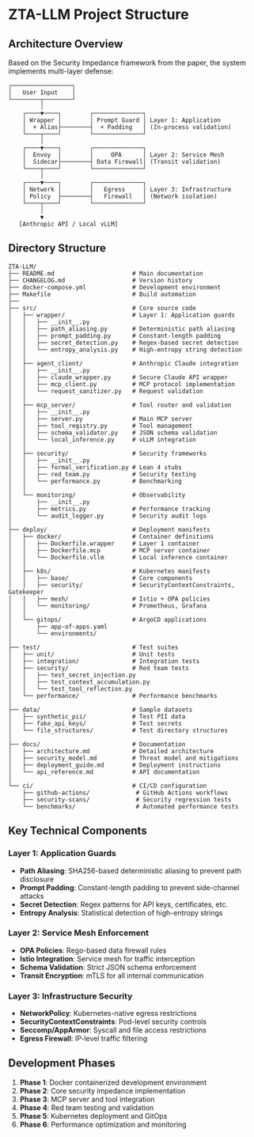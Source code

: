 # ZTA-LLM Project Structure

## Architecture Overview

Based on the Security Impedance framework from the paper, the system implements multi-layer defense:

```
┌─────────────────┐
│   User Input    │
└────────┬────────┘
         │
    ┌────▼────┐        ┌──────────────┐
    │ Wrapper │        │ Prompt Guard │ Layer 1: Application
    │  + Alias├────────┤  + Padding   │ (In-process validation)
    └────┬────┘        └──────────────┘
         │
    ┌────▼────┐        ┌──────────────┐
    │  Envoy  │        │     OPA      │ Layer 2: Service Mesh
    │  Sidecar├────────┤ Data Firewall│ (Transit validation)
    └────┬────┘        └──────────────┘
         │
    ┌────▼────┐        ┌──────────────┐
    │ Network │        │   Egress     │ Layer 3: Infrastructure
    │ Policy  ├────────┤   Firewall   │ (Network isolation)
    └────┬────┘        └──────────────┘
         │
         ▼
   [Anthropic API / Local vLLM]
```

## Directory Structure

```
ZTA-LLM/
├── README.md                      # Main documentation
├── CHANGELOG.md                   # Version history
├── docker-compose.yml             # Development environment
├── Makefile                       # Build automation
├── 
├── src/                           # Core source code
│   ├── wrapper/                   # Layer 1: Application guards
│   │   ├── __init__.py
│   │   ├── path_aliasing.py       # Deterministic path aliasing
│   │   ├── prompt_padding.py      # Constant-length padding
│   │   ├── secret_detection.py    # Regex-based secret detection
│   │   └── entropy_analysis.py    # High-entropy string detection
│   │
│   ├── agent_client/              # Anthropic Claude integration
│   │   ├── __init__.py
│   │   ├── claude_wrapper.py      # Secure Claude API wrapper
│   │   ├── mcp_client.py          # MCP protocol implementation
│   │   └── request_sanitizer.py   # Request validation
│   │
│   ├── mcp_server/                # Tool router and validation
│   │   ├── __init__.py
│   │   ├── server.py              # Main MCP server
│   │   ├── tool_registry.py       # Tool management
│   │   ├── schema_validator.py    # JSON schema validation
│   │   └── local_inference.py     # vLLM integration
│   │
│   ├── security/                  # Security frameworks
│   │   ├── __init__.py
│   │   ├── formal_verification.py # Lean 4 stubs
│   │   ├── red_team.py            # Security testing
│   │   └── performance.py         # Benchmarking
│   │
│   └── monitoring/                # Observability
│       ├── __init__.py
│       ├── metrics.py             # Performance tracking
│       └── audit_logger.py        # Security audit logs
│
├── deploy/                        # Deployment manifests
│   ├── docker/                    # Container definitions
│   │   ├── Dockerfile.wrapper     # Layer 1 container
│   │   ├── Dockerfile.mcp         # MCP server container
│   │   └── Dockerfile.vllm        # Local inference container
│   │
│   ├── k8s/                       # Kubernetes manifests
│   │   ├── base/                  # Core components
│   │   ├── security/              # SecurityContextConstraints, Gatekeeper
│   │   ├── mesh/                  # Istio + OPA policies
│   │   └── monitoring/            # Prometheus, Grafana
│   │
│   └── gitops/                    # ArgoCD applications
│       ├── app-of-apps.yaml
│       └── environments/
│
├── test/                          # Test suites
│   ├── unit/                      # Unit tests
│   ├── integration/               # Integration tests
│   ├── security/                  # Red team tests
│   │   ├── test_secret_injection.py
│   │   ├── test_context_accumulation.py
│   │   └── test_tool_reflection.py
│   └── performance/               # Performance benchmarks
│
├── data/                          # Sample datasets
│   ├── synthetic_pii/             # Test PII data
│   ├── fake_api_keys/             # Test secrets
│   └── file_structures/           # Test directory structures
│
├── docs/                          # Documentation
│   ├── architecture.md            # Detailed architecture
│   ├── security_model.md          # Threat model and mitigations
│   ├── deployment_guide.md        # Deployment instructions
│   └── api_reference.md           # API documentation
│
└── ci/                            # CI/CD configuration
    ├── github-actions/             # GitHub Actions workflows
    ├── security-scans/             # Security regression tests
    └── benchmarks/                 # Automated performance tests
```

## Key Technical Components

### Layer 1: Application Guards
- **Path Aliasing**: SHA256-based deterministic aliasing to prevent path disclosure
- **Prompt Padding**: Constant-length padding to prevent side-channel attacks
- **Secret Detection**: Regex patterns for API keys, certificates, etc.
- **Entropy Analysis**: Statistical detection of high-entropy strings

### Layer 2: Service Mesh Enforcement
- **OPA Policies**: Rego-based data firewall rules
- **Istio Integration**: Service mesh for traffic interception
- **Schema Validation**: Strict JSON schema enforcement
- **Transit Encryption**: mTLS for all internal communication

### Layer 3: Infrastructure Security
- **NetworkPolicy**: Kubernetes-native egress restrictions
- **SecurityContextConstraints**: Pod-level security controls
- **Seccomp/AppArmor**: Syscall and file access restrictions
- **Egress Firewall**: IP-level traffic filtering

## Development Phases

1. **Phase 1**: Docker containerized development environment
2. **Phase 2**: Core security impedance implementation
3. **Phase 3**: MCP server and tool integration
4. **Phase 4**: Red team testing and validation
5. **Phase 5**: Kubernetes deployment and GitOps
6. **Phase 6**: Performance optimization and monitoring